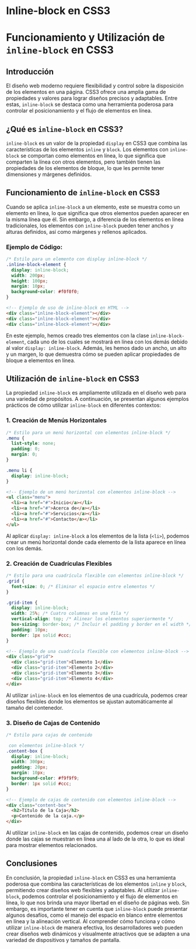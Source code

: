 # Inline-block en CSS3

# Funcionamiento y Utilización de `inline-block` en CSS3

## Introducción

El diseño web moderno requiere flexibilidad y control sobre la disposición de los elementos en una página. CSS3 ofrece una amplia gama de propiedades y valores para lograr diseños precisos y adaptables. Entre estas, `inline-block` se destaca como una herramienta poderosa para controlar el posicionamiento y el flujo de elementos en línea.

## ¿Qué es `inline-block` en CSS3?

`inline-block` es un valor de la propiedad `display` en CSS3 que combina las características de los elementos `inline` y `block`. Los elementos con `inline-block` se comportan como elementos en línea, lo que significa que comparten la línea con otros elementos, pero también tienen las propiedades de los elementos de bloque, lo que les permite tener dimensiones y márgenes definidos.

## Funcionamiento de `inline-block` en CSS3

Cuando se aplica `inline-block` a un elemento, este se muestra como un elemento en línea, lo que significa que otros elementos pueden aparecer en la misma línea que él. Sin embargo, a diferencia de los elementos en línea tradicionales, los elementos con `inline-block` pueden tener anchos y alturas definidos, así como márgenes y rellenos aplicados.

### Ejemplo de Código:

```css
/* Estilo para un elemento con display inline-block */
.inline-block-element {
  display: inline-block;
  width: 200px;
  height: 100px;
  margin: 10px;
  background-color: #f0f0f0;
}
```

```html
<!-- Ejemplo de uso de inline-block en HTML -->
<div class="inline-block-element"></div>
<div class="inline-block-element"></div>
<div class="inline-block-element"></div>
```

En este ejemplo, hemos creado tres elementos con la clase `inline-block-element`, cada uno de los cuales se mostrará en línea con los demás debido al valor `display: inline-block`. Además, les hemos dado un ancho, un alto y un margen, lo que demuestra cómo se pueden aplicar propiedades de bloque a elementos en línea.

## Utilización de `inline-block` en CSS3

La propiedad `inline-block` es ampliamente utilizada en el diseño web para una variedad de propósitos. A continuación, se presentan algunos ejemplos prácticos de cómo utilizar `inline-block` en diferentes contextos:

### 1. Creación de Menús Horizontales

```css
/* Estilo para un menú horizontal con elementos inline-block */
.menu {
  list-style: none;
  padding: 0;
  margin: 0;
}

.menu li {
  display: inline-block;
}
```

```html
<!-- Ejemplo de un menú horizontal con elementos inline-block -->
<ul class="menu">
  <li><a href="#">Inicio</a></li>
  <li><a href="#">Acerca de</a></li>
  <li><a href="#">Servicios</a></li>
  <li><a href="#">Contacto</a></li>
</ul>
```

Al aplicar `display: inline-block` a los elementos de la lista (`<li>`), podemos crear un menú horizontal donde cada elemento de la lista aparece en línea con los demás.

### 2. Creación de Cuadrículas Flexibles

```css
/* Estilo para una cuadrícula flexible con elementos inline-block */
.grid {
  font-size: 0; /* Eliminar el espacio entre elementos */
}

.grid-item {
  display: inline-block;
  width: 25%; /* Cuatro columnas en una fila */
  vertical-align: top; /* Alinear los elementos superiormente */
  box-sizing: border-box; /* Incluir el padding y border en el width */
  padding: 10px;
  border: 1px solid #ccc;
}
```

```html
<!-- Ejemplo de una cuadrícula flexible con elementos inline-block -->
<div class="grid">
  <div class="grid-item">Elemento 1</div>
  <div class="grid-item">Elemento 2</div>
  <div class="grid-item">Elemento 3</div>
  <div class="grid-item">Elemento 4</div>
</div>
```

Al utilizar `inline-block` en los elementos de una cuadrícula, podemos crear diseños flexibles donde los elementos se ajustan automáticamente al tamaño del contenedor.

### 3. Diseño de Cajas de Contenido

```css
/* Estilo para cajas de contenido

 con elementos inline-block */
.content-box {
  display: inline-block;
  width: 300px;
  padding: 20px;
  margin: 10px;
  background-color: #f9f9f9;
  border: 1px solid #ccc;
}
```

```html
<!-- Ejemplo de cajas de contenido con elementos inline-block -->
<div class="content-box">
  <h2>Título de la Caja</h2>
  <p>Contenido de la caja.</p>
</div>
```

Al utilizar `inline-block` en las cajas de contenido, podemos crear un diseño donde las cajas se muestran en línea una al lado de la otra, lo que es ideal para mostrar elementos relacionados.

## Conclusiones

En conclusión, la propiedad `inline-block` en CSS3 es una herramienta poderosa que combina las características de los elementos `inline` y `block`, permitiendo crear diseños web flexibles y adaptables. Al utilizar `inline-block`, podemos controlar el posicionamiento y el flujo de elementos en línea, lo que nos brinda una mayor libertad en el diseño de páginas web. Sin embargo, es importante tener en cuenta que `inline-block` puede presentar algunos desafíos, como el manejo del espacio en blanco entre elementos en línea y la alineación vertical. Al comprender cómo funciona y cómo utilizar `inline-block` de manera efectiva, los desarrolladores web pueden crear diseños web dinámicos y visualmente atractivos que se adapten a una variedad de dispositivos y tamaños de pantalla.
